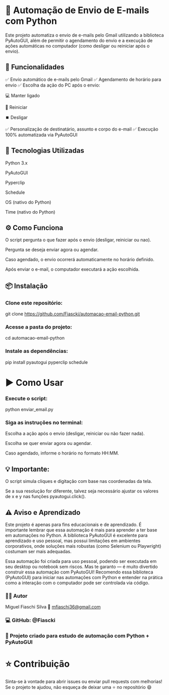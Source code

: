 # 💌 Automação de Envio de E-mails com Python

Este projeto automatiza o envio de e-mails pelo Gmail utilizando a biblioteca PyAutoGUI, além de permitir o agendamento do envio e a execução de ações automáticas no computador (como desligar ou reiniciar após o envio).


## 🚀 Funcionalidades
✅ Envio automático de e-mails pelo Gmail
✅ Agendamento de horário para envio
✅ Escolha da ação do PC após o envio:

💻 Manter ligado

🔁 Reiniciar

⏹️ Desligar

✅ Personalização de destinatário, assunto e corpo do e-mail
✅ Execução 100% automatizada via PyAutoGUI


## 🧰 Tecnologias Utilizadas

Python 3.x

PyAutoGUI

Pyperclip

Schedule

OS (nativo do Python)

Time (nativo do Python)


## ⚙️ Como Funciona

O script pergunta o que fazer após o envio (desligar, reiniciar ou nao).

Pergunta se deseja enviar agora ou agendar.

Caso agendado, o envio ocorrerá automaticamente no horário definido.

Após enviar o e-mail, o computador executará a ação escolhida.


## 📦 Instalação

### Clone este repositório:

git clone https://github.com/Fiascki/automacao-email-python.git

### Acesse a pasta do projeto:

cd automacao-email-python

### Instale as dependências:

pip install pyautogui pyperclip schedule

# ▶️ Como Usar

### Execute o script:

python enviar_email.py

### Siga as instruções no terminal:

Escolha a ação após o envio (desligar, reiniciar ou não fazer nada).

Escolha se quer enviar agora ou agendar.

Caso agendado, informe o horário no formato HH:MM.


## 💡 Importante:

O script simula cliques e digitação com base nas coordenadas da tela.

Se a sua resolução for diferente, talvez seja necessário ajustar os valores de x e y nas funções pyautogui.click().


## ⚠️ Aviso e Aprendizado

Este projeto é apenas para fins educacionais e de aprendizado.
É importante lembrar que essa automação é mais para aprender a ter base em automações no Python.
A biblioteca PyAutoGUI é excelente para aprendizado e uso pessoal, mas possui limitações em ambientes corporativos, onde soluções mais robustas (como Selenium ou Playwright) costumam ser mais adequadas.

Essa automação foi criada para uso pessoal, podendo ser executada em seu desktop ou notebook sem riscos.
Mas te garanto — é muito divertido construir essa automação com PyAutoGUI!
Recomendo essa biblioteca (PyAutoGUI) para iniciar nas automações com Python e entender na prática como a interação com o computador pode ser controlada via código.


### 👨‍💻 Autor
Miguel Fiaschi Silva
📧 mfiaschi36@gmail.com


### 💻 GitHub: @Fiascki


### 📘 Projeto criado para estudo de automação com Python + PyAutoGUI


# ⭐ Contribuição

Sinta-se à vontade para abrir issues ou enviar pull requests com melhorias!
Se o projeto te ajudou, não esqueça de deixar uma ⭐ no repositório 😄
